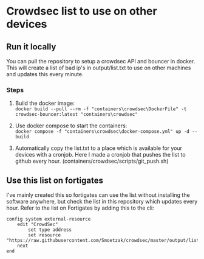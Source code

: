 # Crowdsec list to use on other devices
## Run it locally
You can pull the repository to setup a crowdsec API and bouncer in docker.
This will create a list of bad ip's in output/list.txt to use on other machines and updates this every minute.

### Steps
 
1) Build the docker image:   
```docker build --pull --rm -f "containers\crowdsec\DockerFile" -t crowdsec-bouncer:latest "containers\crowdsec" ```    


 
2) Use docker compose to start the containers:    
```docker compose -f "containers\crowdsec\docker-compose.yml" up -d --build```


3) Automatically copy the list.txt to a place which is available for your devices with a cronjob.
   Here I made a cronjob that pushes the list to github every hour. (containers/crowdsec/scripts/git_push.sh)

## Use this list on fortigates
I've mainly created this so fortigates can use the list without installing the software anywhere, but check the list in this repository which updates every hour.
Refer to the list on Fortigates by adding this to the cli:
```
config system external-resource
    edit "CrowdSec"
        set type address
        set resource "https://raw.githubusercontent.com/Smoetzak/crowdsec/master/output/list.txt"
    next
end
```
